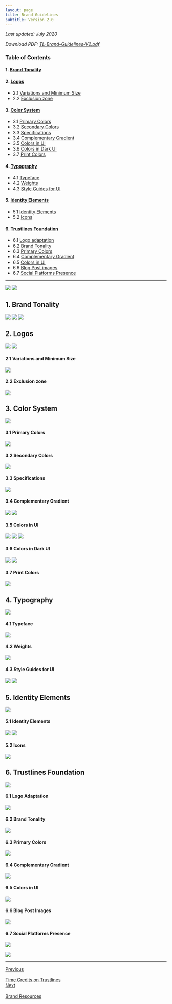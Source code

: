 ```yaml
---
layout: page
title: Brand Guidelines
subtitle: Version 2.0
---
```


_Last updated: July 2020_

_Download PDF: <a href="../../assets/pdf/TL-Brand-Guidelines-V2.pdf" target="_blank">TL-Brand-Guidelines-V2.pdf</a>_


### Table of Contents

#### 1. [Brand Tonality](#1-brand-tonality-1)

#### 2. [Logos](#2-logo-1)

  - 2.1 [Variations and Minimum Size](#21-variations-and-minimum-size)
  - 2.2 [Exclusion zone](#22-exclusion-zone)

#### 3. [Color System](#3-color-system-1)

  - 3.1 [Primary Colors](#31-primary-colors)
  - 3.2 [Secondary Colors](#32-secondary-colors)
  - 3.3 [Specifications](#33-specifications)
  - 3.4 [Complementary Gradient](#34-complementary-gradient)
  - 3.5 [Colors in UI](#35-colors-in-ui)
  - 3.6 [Colors in Dark UI](#36-colors-in-dark-ui)
  - 3.7 [Print Colors](#37-print-colors)

#### 4. [Typography](#4-typography-1)

  - 4.1 [Typeface](#41-typeface)
  - 4.2 [Weights](#42-weights)
  - 4.3 [Style Guides for UI](#43-style-guides-for-UI)

#### 5. [Identity Elements](#5-identity-elements-1)

  - 5.1 [Identity Elements](#51-identity-elements)
  - 5.2 [Icons](#52-icons)

#### 6. [Trustlines Foundation](#6-trustlines-foundation-1)

  - 6.1 [Logo adaptation](#61-logo-adaptation)
  - 6.2 [Brand Tonality](#62-brand-tonality)
  - 6.3 [Primary Colors](#63-primary-colors)
  - 6.4 [Complementary Gradient](#64-complementary-gradient)
  - 6.5 [Colors in UI](#65-colors-in-ui)
  - 6.6 [Blog Post images](#66-blog-post-images)
  - 6.7 [Social Platforms Presence](#67-social-platforms-presence)

___

<a href="../../assets/images/brand/guidelines/01.png" class="brand_guidelines_link"><img src="../../assets/images/brand/guidelines/01.png" class="brand_guidelines_img" /></a>
<a href="../../assets/images/brand/guidelines/02.png" class="brand_guidelines_link"><img src="../../assets/images/brand/guidelines/02.png" class="brand_guidelines_img" /></a>

## 1. Brand Tonality

<a href="../../assets/images/brand/guidelines/03.png" class="brand_guidelines_link"><img src="../../assets/images/brand/guidelines/03.png" class="brand_guidelines_img" /></a>
<a href="../../assets/images/brand/guidelines/04.png" class="brand_guidelines_link"><img src="../../assets/images/brand/guidelines/04.png" class="brand_guidelines_img" /></a>
<a href="../../assets/images/brand/guidelines/05.png" class="brand_guidelines_link"><img src="../../assets/images/brand/guidelines/05.png" class="brand_guidelines_img" /></a>


## 2. Logos

<a href="../../assets/images/brand/guidelines/06.png" class="brand_guidelines_link"><img src="../../assets/images/brand/guidelines/06.png" class="brand_guidelines_img" /></a>
<a href="../../assets/images/brand/guidelines/07.png" class="brand_guidelines_link"><img src="../../assets/images/brand/guidelines/07.png" class="brand_guidelines_img" /></a>

#### 2.1 Variations and Minimum Size

<a href="../../assets/images/brand/guidelines/08.png" class="brand_guidelines_link"><img src="../../assets/images/brand/guidelines/08.png" class="brand_guidelines_img" /></a>

#### 2.2 Exclusion zone

<a href="../../assets/images/brand/guidelines/09.png" class="brand_guidelines_link"><img src="../../assets/images/brand/guidelines/09.png" class="brand_guidelines_img" /></a>


## 3. Color System

<a href="../../assets/images/brand/guidelines/10.png" class="brand_guidelines_link"><img src="../../assets/images/brand/guidelines/10.png" class="brand_guidelines_img" /></a>

#### 3.1 Primary Colors

<a href="../../assets/images/brand/guidelines/11.png" class="brand_guidelines_link"><img src="../../assets/images/brand/guidelines/11.png" class="brand_guidelines_img" /></a>

#### 3.2 Secondary Colors

<a href="../../assets/images/brand/guidelines/12.png" class="brand_guidelines_link"><img src="../../assets/images/brand/guidelines/12.png" class="brand_guidelines_img" /></a>

#### 3.3 Specifications

<a href="../../assets/images/brand/guidelines/13.png" class="brand_guidelines_link"><img src="../../assets/images/brand/guidelines/13.png" class="brand_guidelines_img" /></a>

#### 3.4 Complementary Gradient

<a href="../../assets/images/brand/guidelines/14.png" class="brand_guidelines_link"><img src="../../assets/images/brand/guidelines/14.png" class="brand_guidelines_img" /></a>
<a href="../../assets/images/brand/guidelines/15.png" class="brand_guidelines_link"><img src="../../assets/images/brand/guidelines/15.png" class="brand_guidelines_img" /></a>

#### 3.5 Colors in UI

<a href="../../assets/images/brand/guidelines/16.png" class="brand_guidelines_link"><img src="../../assets/images/brand/guidelines/16.png" class="brand_guidelines_img" /></a>
<a href="../../assets/images/brand/guidelines/17.png" class="brand_guidelines_link"><img src="../../assets/images/brand/guidelines/17.png" class="brand_guidelines_img" /></a>
<a href="../../assets/images/brand/guidelines/17.5.png" class="brand_guidelines_link"><img src="../../assets/images/brand/guidelines/17.5.png" class="brand_guidelines_img" /></a>

#### 3.6 Colors in Dark UI

<a href="../../assets/images/brand/guidelines/18.png" class="brand_guidelines_link"><img src="../../assets/images/brand/guidelines/18.png" class="brand_guidelines_img" /></a>
<a href="../../assets/images/brand/guidelines/19.png" class="brand_guidelines_link"><img src="../../assets/images/brand/guidelines/19.png" class="brand_guidelines_img" /></a>

#### 3.7 Print Colors

<a href="../../assets/images/brand/guidelines/20.png" class="brand_guidelines_link"><img src="../../assets/images/brand/guidelines/20.png" class="brand_guidelines_img" /></a>


## 4. Typography

<a href="../../assets/images/brand/guidelines/21.png" class="brand_guidelines_link"><img src="../../assets/images/brand/guidelines/21.png" class="brand_guidelines_img" /></a>

#### 4.1 Typeface

<a href="../../assets/images/brand/guidelines/22.png" class="brand_guidelines_link"><img src="../../assets/images/brand/guidelines/22.png" class="brand_guidelines_img" /></a>

#### 4.2 Weights

<a href="../../assets/images/brand/guidelines/23.png" class="brand_guidelines_link"><img src="../../assets/images/brand/guidelines/23.png" class="brand_guidelines_img" /></a>

#### 4.3 Style Guides for UI

<a href="../../assets/images/brand/guidelines/24.png" class="brand_guidelines_link"><img src="../../assets/images/brand/guidelines/24.png" class="brand_guidelines_img" /></a>
<a href="../../assets/images/brand/guidelines/25.png" class="brand_guidelines_link"><img src="../../assets/images/brand/guidelines/25.png" class="brand_guidelines_img" /></a>


## 5. Identity Elements

<a href="../../assets/images/brand/guidelines/26.png" class="brand_guidelines_link"><img src="../../assets/images/brand/guidelines/26.png" class="brand_guidelines_img" /></a>

#### 5.1 Identity Elements

<a href="../../assets/images/brand/guidelines/27.png" class="brand_guidelines_link"><img src="../../assets/images/brand/guidelines/27.png" class="brand_guidelines_img" /></a>
<a href="../../assets/images/brand/guidelines/28.png" class="brand_guidelines_link"><img src="../../assets/images/brand/guidelines/28.png" class="brand_guidelines_img" /></a>

#### 5.2 Icons

<a href="../../assets/images/brand/guidelines/29.png" class="brand_guidelines_link"><img src="../../assets/images/brand/guidelines/29.png" class="brand_guidelines_img" /></a>


## 6. Trustlines Foundation

<a href="../../assets/images/brand/guidelines/30.png" class="brand_guidelines_link"><img src="../../assets/images/brand/guidelines/30.png" class="brand_guidelines_img" /></a>

#### 6.1 Logo Adaptation

<a href="../../assets/images/brand/guidelines/31.png" class="brand_guidelines_link"><img src="../../assets/images/brand/guidelines/31.png" class="brand_guidelines_img" /></a>

#### 6.2 Brand Tonality

<a href="../../assets/images/brand/guidelines/32.png" class="brand_guidelines_link"><img src="../../assets/images/brand/guidelines/32.png" class="brand_guidelines_img" /></a>

#### 6.3 Primary Colors

<a href="../../assets/images/brand/guidelines/33.png" class="brand_guidelines_link"><img src="../../assets/images/brand/guidelines/33.png" class="brand_guidelines_img" /></a>

#### 6.4 Complementary Gradient

<a href="../../assets/images/brand/guidelines/34.png" class="brand_guidelines_link"><img src="../../assets/images/brand/guidelines/34.png" class="brand_guidelines_img" /></a>

#### 6.5 Colors in UI

<a href="../../assets/images/brand/guidelines/35.png" class="brand_guidelines_link"><img src="../../assets/images/brand/guidelines/35.png" class="brand_guidelines_img" /></a>

#### 6.6 Blog Post Images

<a href="../../assets/images/brand/guidelines/36.png" class="brand_guidelines_link"><img src="../../assets/images/brand/guidelines/36.png" class="brand_guidelines_img" /></a>

#### 6.7 Social Platforms Presence

<a href="../../assets/images/brand/guidelines/37.png" class="brand_guidelines_link"><img src="../../assets/images/brand/guidelines/37.png" class="brand_guidelines_img" /></a>


<a href="../../assets/images/brand/guidelines/38.png" class="brand_guidelines_link"><img src="../../assets/images/brand/guidelines/38.png" class="brand_guidelines_img" /></a>

___

<div id="prev_next">
<div class="prev"><a href="../use_cases/time_credits/time_credits_on_trustlines" class="prev_next_text">Previous</a></div>
<div class="prev"><a href="../use_cases/time_credits/time_credits_on_trustlines" class="icon fas fa-arrow-left prev_next"></a><br></div>
<div class="prev"><a href="../use_cases/time_credits/time_credits_on_trustlines" class="prev_next_text">Time Credits on Trustlines</a></div>
</div>
<div id="prev_next">
<div><a href="brand_resources" class="prev_next_text">Next</a></div>
<div><a href="brand_resources" class="icon fas fa-arrow-right prev_next"></a><br></div>
<div><a href="brand_resources" class="prev_next_text">Brand Resources</a></div>
</div>

